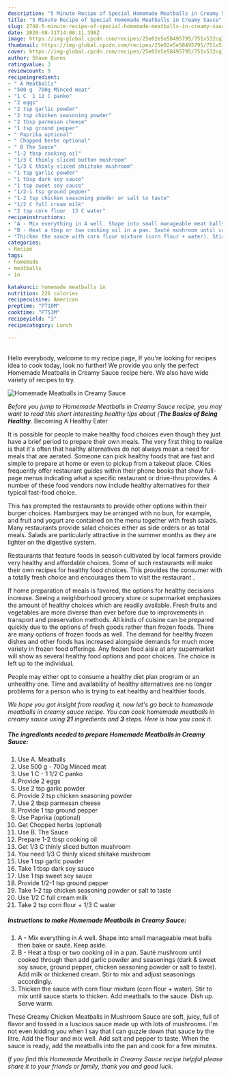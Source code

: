 ```yaml
---
description: "5 Minute Recipe of Special Homemade Meatballs in Creamy Sauce"
title: "5 Minute Recipe of Special Homemade Meatballs in Creamy Sauce"
slug: 2740-5-minute-recipe-of-special-homemade-meatballs-in-creamy-sauce
date: 2020-08-31T14:08:11.398Z
image: https://img-global.cpcdn.com/recipes/25e02e5e58495795/751x532cq70/homemade-meatballs-in-creamy-sauce-recipe-main-photo.jpg
thumbnail: https://img-global.cpcdn.com/recipes/25e02e5e58495795/751x532cq70/homemade-meatballs-in-creamy-sauce-recipe-main-photo.jpg
cover: https://img-global.cpcdn.com/recipes/25e02e5e58495795/751x532cq70/homemade-meatballs-in-creamy-sauce-recipe-main-photo.jpg
author: Shawn Burns
ratingvalue: 3
reviewcount: 9
recipeingredient:
- " A Meatballs"
- "500 g  700g Minced meat"
- "1 C  1 12 C panko"
- "2 eggs"
- "2 tsp garlic powder"
- "2 tsp chicken seasoning powder"
- "2 tbsp parmesan cheese"
- "1 tsp ground pepper"
- " Paprika optional"
- " Chopped herbs optional"
- " B The Sauce"
- "1-2 tbsp cooking oil"
- "1/3 C thinly sliced button mushroom"
- "1/3 C thinly sliced shiitake mushroom"
- "1 tsp garlic powder"
- "1 tbsp dark soy sauce"
- "1 tsp sweet soy sauce"
- "1/2-1 tsp ground pepper"
- "1-2 tsp chicken seasoning powder or salt to taste"
- "1/2 C full cream milk"
- "2 tsp corn flour  13 C water"
recipeinstructions:
- "A - Mix everything in A well. Shape into small manageable meat balls then bake or sauté. Keep aside."
- "B - Heat a tbsp or two cooking oil in a pan. Sauté mushroom until cooked through then add garlic powder and seasonings (dark &amp; sweet soy sauce, ground pepper, chicken seasoning powder or salt to taste). Add milk or thickened cream. Stir to mix and adjust seasonings accordingly."
- "Thicken the sauce with corn flour mixture (corn flour + water). Stir to mix until sauce starts to thicken. Add meatballs to the sauce. Dish up. Serve warm."
categories:
- Recipe
tags:
- homemade
- meatballs
- in

katakunci: homemade meatballs in 
nutrition: 226 calories
recipecuisine: American
preptime: "PT10M"
cooktime: "PT53M"
recipeyield: "3"
recipecategory: Lunch

---
```

<br>
Hello everybody, welcome to my recipe page, If you're looking for recipes idea to cook today, look no further! We provide you only the perfect Homemade Meatballs in Creamy Sauce recipe here. We also have wide variety of recipes to try.
<br>


![Homemade Meatballs in Creamy Sauce](https://img-global.cpcdn.com/recipes/25e02e5e58495795/751x532cq70/homemade-meatballs-in-creamy-sauce-recipe-main-photo.jpg)

<i>Before you jump to Homemade Meatballs in Creamy Sauce recipe, you may want to read this short interesting healthy tips about {<strong>The Basics of Being Healthy</strong>.</i>
Becoming A Healthy Eater

It is possible for people to make healthy food choices even though they just have a brief period to prepare their own meals. The very first thing to realize is that it's often that healthy alternatives do not always mean a need for meals that are aerated. Someone can pick healthy foods that are fast and simple to prepare at home or even to pickup from a takeout place. Cities frequently offer restaurant guides within their phone books that show full-page menus indicating what a specific restaurant or drive-thru provides. A number of these food vendors now include healthy alternatives for their typical fast-food choice.

 This has prompted the restaurants to provide other options within their burger choices. Hamburgers may be arranged with no bun, for example, and fruit and yogurt are contained on the menu together with fresh salads. Many restaurants provide salad choices either as side orders or as total meals.  Salads are particularly attractive in the summer months as they are lighter on the digestive system.

Restaurants that feature foods in season cultivated by local farmers provide very healthy and affordable choices. Some of such restaurants will make their own recipes for healthy food choices.  This provides the consumer with a totally fresh choice and encourages them to visit the restaurant .

If home preparation of meals is favored, the options for healthy decisions increase. Seeing a neighborhood grocery store or supermarket emphasizes the amount of healthy choices which are readily available. Fresh fruits and vegetables are more diverse than ever before due to improvements in transport and preservation methods.  All kinds of cuisine can be prepared quickly due to the options of fresh goods rather than frozen foods. There are many options of frozen foods as well. The demand for healthy frozen dishes and other foods has increased alongside demands for much more variety in frozen food offerings. Any frozen food aisle at any supermarket will show as several healthy food options and poor choices. The choice is left up to the individual.

People may either opt to consume a healthy diet plan program or an unhealthy one. Time and availability of healthy alternatives are no longer problems for a person who is trying to eat healthy and healthier foods.


<i>We hope you got insight from reading it, now let's go back to homemade meatballs in creamy sauce recipe. You can cook homemade meatballs in creamy sauce using <strong>21</strong> ingredients and <strong>3</strong> steps. Here is how you cook it.
</i>

##### The ingredients needed to prepare Homemade Meatballs in Creamy Sauce:

1. Use  A. Meatballs
1. Use 500 g - 700g Minced meat
1. Use 1 C - 1 1/2 C panko
1. Provide 2 eggs
1. Use 2 tsp garlic powder
1. Provide 2 tsp chicken seasoning powder
1. Use 2 tbsp parmesan cheese
1. Provide 1 tsp ground pepper
1. Use  Paprika (optional)
1. Get  Chopped herbs (optional)
1. Use  B. The Sauce
1. Prepare 1-2 tbsp cooking oil
1. Get 1/3 C thinly sliced button mushroom
1. You need 1/3 C thinly sliced shiitake mushroom
1. Use 1 tsp garlic powder
1. Take 1 tbsp dark soy sauce
1. Use 1 tsp sweet soy sauce
1. Provide 1/2-1 tsp ground pepper
1. Take 1-2 tsp chicken seasoning powder or salt to taste
1. Use 1/2 C full cream milk
1. Take 2 tsp corn flour + 1/3 C water


##### Instructions to make Homemade Meatballs in Creamy Sauce:

1. A - Mix everything in A well. Shape into small manageable meat balls then bake or sauté. Keep aside.
1. B - Heat a tbsp or two cooking oil in a pan. Sauté mushroom until cooked through then add garlic powder and seasonings (dark &amp; sweet soy sauce, ground pepper, chicken seasoning powder or salt to taste). Add milk or thickened cream. Stir to mix and adjust seasonings accordingly.
1. Thicken the sauce with corn flour mixture (corn flour + water). Stir to mix until sauce starts to thicken. Add meatballs to the sauce. Dish up. Serve warm.


These Creamy Chicken Meatballs in Mushroom Sauce are soft, juicy, full of flavor and tossed in a luscious sauce made up with lots of mushrooms. I&#39;m not even kidding you when I say that I can guzzle down that sauce by the litre. Add the flour and mix well. Add salt and pepper to taste. When the sauce is ready, add the meatballs into the pan and cook for a few minutes. 

<i>If you find this Homemade Meatballs in Creamy Sauce recipe helpful please share it to your friends or family, thank you and good luck.</i>
